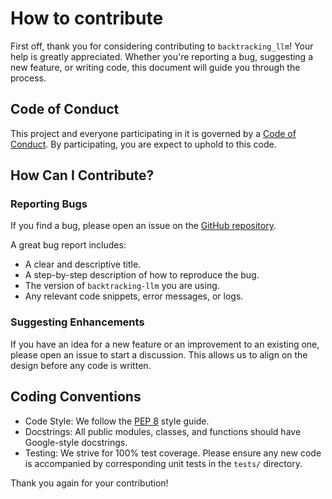 # How to contribute

First off, thank you for considering contributing to `backtracking_llm`! Your
help is greatly appreciated. Whether you're reporting a bug, suggesting a new
feature, or writing code, this document will guide you through the process.

## Code of Conduct

This project and everyone participating in it is governed by a
[Code of Conduct](CODE_OF_CONDUCT.md). By participating, you are expect to
uphold to this code.

## How Can I Contribute?

### Reporting Bugs

If you find a bug, please open an issue on the
[GitHub repository](https://github.com/matee8/backtracking_llm/issues).

A great bug report includes:
- A clear and descriptive title.
- A step-by-step description of how to reproduce the bug.
- The version of `backtracking-llm` you are using.
- Any relevant code snippets, error messages, or logs.

### Suggesting Enhancements

If you have an idea for a new feature or an improvement to an existing one,
please open an issue to start a discussion. This allows us to align on the
design before any code is written.

## Coding Conventions

-   Code Style: We follow the [PEP 8](https://www.python.org/dev/peps/pep-0008/)
    style guide.
-   Docstrings: All public modules, classes, and functions should have
    Google-style docstrings.
-   Testing: We strive for 100% test coverage. Please ensure any new code is
    accompanied by corresponding unit tests in the `tests/` directory.

Thank you again for your contribution!
